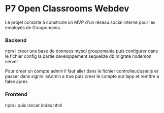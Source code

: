 # P7 Open Classrooms Webdev

Le projet consiste à construire un MVP d'un réseau social interne pour les employés de Groupomania.

### Backend

npm i
creer une base de donnees mysql groupomania puis configurer dans le fichier config la partie developpement
sequelize db:migrate
nodemon server

Pour creer un compte admin il faut aller dans le fichier controlleur/user.js et passer dans signin isAdmin a true puis creer le compte sur lapp et remttre a false apres

### Frontend

npm i puis lancer index.html
